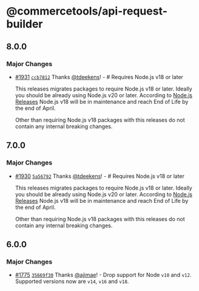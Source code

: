 # @commercetools/api-request-builder

## 8.0.0

### Major Changes

- [#1931](https://github.com/commercetools/nodejs/pull/1931) [`ccb7812`](https://github.com/commercetools/nodejs/commit/ccb78121ba6a49cd1d5601db99b217058ec1e187) Thanks [@tdeekens](https://github.com/tdeekens)! - # Requires Node.js v18 or later

  This releases migrates packages to require Node.js v18 or later. Ideally you should be already using Node.js v20 or later. According to [Node.js Releases](https://nodejs.org/en/about/previous-releases) Node.js v18 will be in maintenance and reach End of Life by the end of April.

  Other than requiring Node.js v18 packages with this releases do not contain any internal breaking changes.

## 7.0.0

### Major Changes

- [#1930](https://github.com/commercetools/nodejs/pull/1930) [`5a56792`](https://github.com/commercetools/nodejs/commit/5a5679256a4a7e4b90bc47b945b12acb4f70b411) Thanks [@tdeekens](https://github.com/tdeekens)! - # Requires Node.js v18 or later

  This releases migrates packages to require Node.js v18 or later. Ideally you should be already using Node.js v20 or later. According to [Node.js Releases](https://nodejs.org/en/about/previous-releases) Node.js v18 will be in maintenance and reach End of Life by the end of April.

  Other than requiring Node.js v18 packages with this releases do not contain any internal breaking changes.

## 6.0.0

### Major Changes

- [#1775](https://github.com/commercetools/nodejs/pull/1775) [`35669f30`](https://github.com/commercetools/nodejs/commit/35669f30dbc4b24d59ec3df3f38417b1f2a77837) Thanks [@ajimae](https://github.com/ajimae)! - Drop support for Node `v10` and `v12`. Supported versions now are `v14`, `v16` and `v18`.
